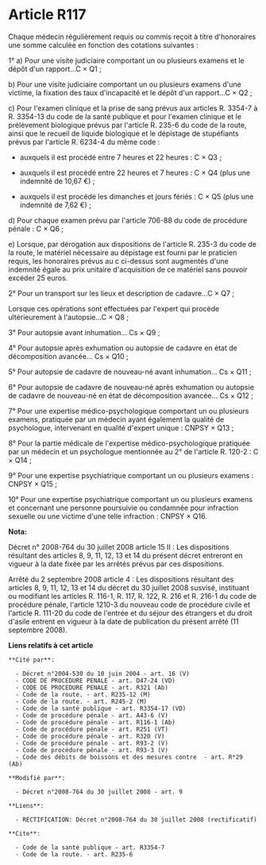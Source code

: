 # Article R117

Chaque médecin régulièrement requis ou commis reçoit à titre d'honoraires une somme calculée en fonction des cotations
suivantes : 

1° a) Pour une visite judiciaire comportant un ou plusieurs examens et le dépôt d'un rapport...C × Q1 ; 

b) Pour une visite judiciaire comportant un ou plusieurs examens d'une victime, la fixation des taux d'incapacité et le dépôt
d'un rapport...C × Q2 ; 

c) Pour l'examen clinique et la prise de sang prévus aux articles R. 3354-7 à R. 3354-13 du code de la santé publique et pour
l'examen clinique et le prélèvement biologique prévus par l'article R. 235-6 du code de la route, ainsi que le recueil de
liquide biologique et le dépistage de stupéfiants prévus par l'article R. 6234-4 du même code :

- auxquels il est procédé entre 7 heures et 22 heures : C × Q3 ;

- auxquels il est procédé entre 22 heures et 7 heures : C × Q4 (plus une indemnité de 10,67 €) ;

- auxquels il est procédé les dimanches et jours fériés : C × Q5 (plus une indemnité de 7,62 €) ; 

d) Pour chaque examen prévu par l'article 706-88 du code de procédure pénale : C × Q6 ; 

e) Lorsque, par dérogation aux dispositions de l'article R. 235-3 du  code de la route, le matériel nécessaire au dépistage
est fourni par le  praticien requis, les honoraires prévus au c ci-dessus sont augmentés  d'une indemnité égale au prix
unitaire d'acquisition de ce matériel sans  pouvoir excéder 25 euros. 

2° Pour un transport sur les lieux et description de cadavre...C × Q7 ; 

Lorsque ces opérations sont effectuées par l'expert qui procède ultérieurement à l'autopsie...C × Q8 ; 

3° Pour autopsie avant inhumation... Cs × Q9 ; 

4° Pour autopsie après exhumation ou autopsie de cadavre en état de décomposition avancée... Cs × Q10 ; 

5° Pour autopsie de cadavre de nouveau-né avant inhumation... Cs × Q11 ; 

6° Pour autopsie de cadavre de nouveau-né après exhumation ou autopsie de cadavre de nouveau-né en état de décomposition
avancée... Cs × Q12 ; 

7° Pour une expertise médico-psychologique comportant un ou plusieurs examens, pratiquée par un médecin ayant également la
qualité de psychologue, intervenant en qualité d'expert unique : CNPSY × Q13 ; 

8° Pour la partie médicale de l'expertise médico-psychologique pratiquée par un médecin et un psychologue mentionnée au 2° de
l'article R. 120-2 : C × Q14 ; 

9° Pour une expertise psychiatrique comportant un ou plusieurs examens : CNPSY × Q15 ; 

10° Pour une expertise psychiatrique comportant un ou plusieurs examens et concernant une personne poursuivie ou condamnée
pour infraction sexuelle ou une victime d'une telle infraction : CNPSY × Q16.

**Nota:**

Décret n° 2008-764 du 30 juillet 2008 article 15 II : Les dispositions résultant des articles 8, 9, 11, 12, 13 et 14 du
présent décret entreront en vigueur à la date fixée par les arrêtés prévus par ces dispositions.

Arrêté du 2 septembre 2008 article 4 : Les dispositions résultant des articles 8, 9, 11, 12, 13 et 14 du décret du 30 juillet
2008 susvisé, instituant ou modifiant les articles R. 116-1, R. 117, R. 122, R. 216 et R. 216-1 du code de procédure pénale,
l'article 1210-3 du nouveau code de procédure civile et l'article R. 111-20 du code de l'entrée et du séjour des étrangers et
du droit d'asile entrent en vigueur à la date de publication du présent arrêté (11 septembre 2008).

**Liens relatifs à cet article**

	**Cité par**:

	  - Décret n°2004-530 du 10 juin 2004 - art. 16 (V)
	  - CODE DE PROCEDURE PENALE - art. D47-24 (VD)
	  - CODE DE PROCEDURE PENALE - art. R321 (Ab)
	  - Code de la route. - art. R235-12 (M)
	  - Code de la route. - art. R245-2 (M)
	  - Code de la santé publique - art. R3354-17 (VD)
	  - Code de procédure pénale - art. A43-6 (V)
	  - Code de procédure pénale - art. R116-1 (Ab)
	  - Code de procédure pénale - art. R251 (VT)
	  - Code de procédure pénale - art. R320 (V)
	  - Code de procédure pénale - art. R93-2 (V)
	  - Code de procédure pénale - art. R93-3 (V)
	  - Code des débits de boissons et des mesures contre  - art. R*29 (Ab)

	**Modifié par**:

	  - Décret n°2008-764 du 30 juillet 2008 - art. 9

	**Liens**:

	  - RECTIFICATION: Décret n°2008-764 du 30 juillet 2008 (rectificatif)

	**Cite**:

	  - Code de la santé publique - art. R3354-7
	  - Code de la route. - art. R235-6
